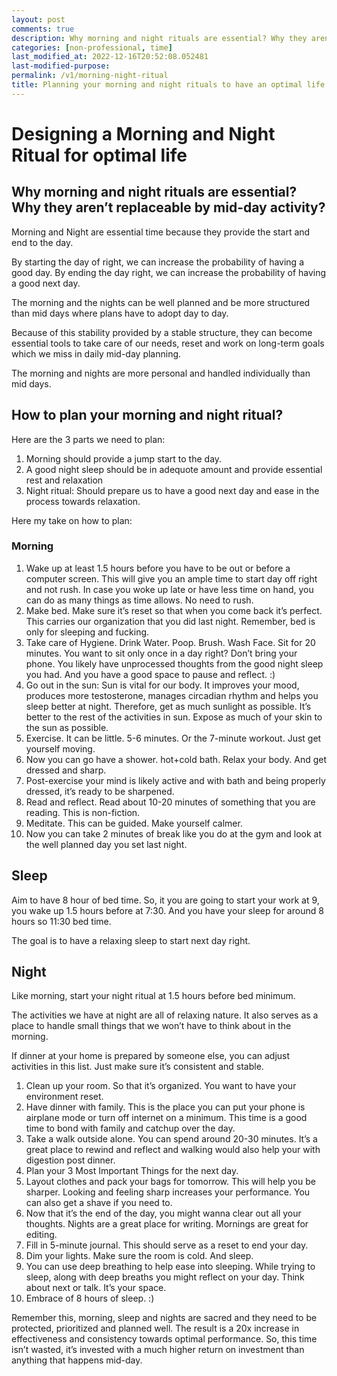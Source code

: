 ```yaml
---
layout: post
comments: true
description: Why morning and night rituals are essential? Why they aren’t replaceable by mid-day activity? And how to plan them optimally for 500x return on investment?
categories: [non-professional, time]
last_modified_at: 2022-12-16T20:52:08.052481
last-modified-purpose:
permalink: /v1/morning-night-ritual
title: Planning your morning and night rituals to have an optimal life
---
```


# Designing a Morning and Night Ritual for optimal life

## Why morning and night rituals are essential? Why they aren’t replaceable by mid-day activity?

Morning and Night are essential time because they provide the start and end to the day.

By starting the day of right, we can increase the probability of having a good day. By ending the day right, we can increase the probability of having a good next day.

The morning and the nights can be well planned and be more structured than  mid days where plans have to adopt day to day.

Because of this stability provided by a stable structure, they can become essential tools to take care of our needs, reset and work on long-term goals which we miss in daily mid-day planning.

The morning and nights are more personal and handled individually than mid days.

## How to plan your morning and night ritual?

Here are the 3 parts we need to plan:

1. Morning should provide a jump start to the day.
2. A good night sleep should be in adequote amount  and provide essential rest and relaxation
3. Night ritual: Should prepare us to have a good next day and ease in the process towards relaxation.

Here my take on how to plan:

### Morning

1. Wake up at least 1.5 hours before you have to be out or before a computer screen. This will give you an ample time to start day off right and not rush. In case you woke up late or have less time on hand, you can do as many things as time allows. No need to rush.
2. Make bed. Make sure it’s reset so that when you come back it’s perfect. This carries our organization that you did last night. Remember, bed is only for sleeping and fucking.
3. Take care of Hygiene. Drink Water. Poop. Brush. Wash Face. Sit for 20 minutes. You want to sit only once in a day right? Don’t bring your phone. You likely have unprocessed thoughts from the good night sleep you had. And you have a good space to pause and reflect. :)
4. Go out in the sun: Sun is vital for our body. It improves your mood, produces more testosterone, manages circadian rhythm and helps you sleep better at night. Therefore, get as much sunlight as possible. It’s better to the rest of the activities in sun. Expose as much of your skin to the sun as possible.
5. Exercise. It can be little. 5-6 minutes. Or the 7-minute workout. Just get yourself moving.
6. Now you can go have a shower. hot+cold bath. Relax your body. And get dressed and sharp.
7. Post-exercise your mind is likely active and with bath and being properly dressed, it’s ready to be sharpened.
8. Read and reflect. Read about 10-20 minutes of something that you are reading. This is non-fiction.
9. Meditate. This can be guided. Make yourself calmer.
10. Now you can take 2 minutes of break like you do at the gym and look at the well planned day you set last night.

## Sleep

Aim to have 8 hour of bed time. So, it you are going to start your work at 9, you wake up 1.5 hours before at 7:30. And you have your sleep for around 8 hours so 11:30 bed time.

The goal is to have a relaxing sleep to start next day right.

## Night

Like morning, start your night ritual at 1.5 hours before bed minimum.

The activities we have at night are all of relaxing nature.  It also serves as a place to handle small things that we won’t have to think about in the morning.

If dinner at your home is prepared by someone else, you can adjust activities in this list. Just make sure it’s consistent and stable.

1. Clean up your room. So that it’s organized. You want to have your environment reset.
2. Have dinner with family. This is the place you can put your phone is airplane mode or turn off internet on a minimum. This time is a good time to bond with family and catchup over the day.
3. Take a walk outside alone. You can spend around 20-30 minutes. It’s a great place to rewind and reflect and walking would also help your with digestion post dinner.
4. Plan your 3 Most Important Things for the next day.
5. Layout clothes and pack your bags for tomorrow. This will help you be sharper. Looking and feeling sharp increases your performance. You can also get a shave if you need to.
6. Now that it’s the end of the day, you might wanna clear out all your thoughts. Nights are a great place for writing. Mornings are great for editing.
7. Fill in 5-minute journal. This should serve as a reset to end your day.
8. Dim your lights. Make sure the room is cold. And sleep.
9. You can use deep breathing to help ease into sleeping. While trying to sleep, along with deep breaths you might reflect on your day. Think about next or talk. It’s your space.
10. Embrace of 8 hours of sleep. :)

Remember this, morning, sleep and nights are sacred and they need to be protected, prioritized and planned well. The result is a 20x increase in effectiveness and consistency towards optimal performance. So, this time isn’t wasted, it’s invested with a much higher return on investment than anything that happens mid-day.
